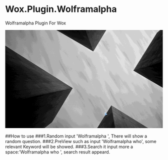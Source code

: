 Wox.Plugin.Wolframalpha
=======================

Wolframalpha Plugin For Wox

![](https://github.com/harry159821/Wox.Plugin.Wolframalpha/raw/master/wolframalpha.gif)

##<a name="text"/>How to use
###1.Random
	input 'Wolframalpha ',
	There will show a random question.
###2.PreView
	such as input 'Wolframalpha who',
	some relevant Keyword will be showed.
###3.Search it
	input more a space:'Wolframalpha who ',
	search result appeard.
